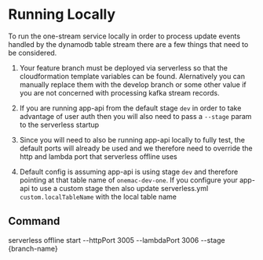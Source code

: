 # Running Locally

To run the one-stream service locally in order to process update events handled by the dynamodb table stream there are a few things that need to be considered.

1. Your feature branch must be deployed via serverless so that the cloudformation template variables can be found. Alernatively you can manually replace them with the develop branch or some other value if you are not concerned with processing kafka stream records.

2. If you are running app-api from the default stage `dev` in order to take advantage of user auth then you will also need to pass a `--stage` param to the serverless startup

3. Since you will need to also be running app-api locally to fully test, the default ports will already be used and we therefore need to override the http and lambda port that serverless offline uses

4. Default config is assuming app-api is using stage `dev` and therefore pointing at that table name of `onemac-dev-one`. If you configure your app-api to use a custom stage then also update serverless.yml `custom.localTableName` with the local table name

## Command

serverless offline start --httpPort 3005 --lambdaPort 3006 --stage {branch-name}
